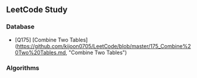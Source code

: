 ## LeetCode Study

 
### Database

- [Q175] [Combine Two Tables] (https://github.com/kijoon0705/LeetCode/blob/master/175_Combine%20Two%20Tables.md, "Combine Two Tables")

### Algorithms
